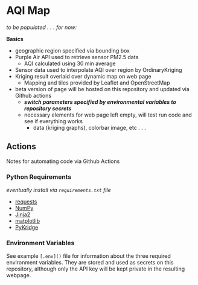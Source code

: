 # AQI Map

*to be populated . . . for now:*

**Basics**
 - geographic region specified via bounding box
 - Purple Air API used to retrieve sensor PM2.5 data
   - AQI calculated using 30 min average
 - Sensor data used to interpolate AQI over region by OrdinaryKriging
 - Kriging result overlaid over dynamic map on web page
   - Mapping and tiles provided by Leaflet and OpenStreetMap
 - beta version of page will be hosted on this repository and updated via Github actions
   - ***switch parameters specified by environmental variables to repository secrets***
   - necessary elements for web page left empty, will test run code and see if everything works
     - data (kriging graphs), colorbar image, etc . . . 
	 
	 
	 
## Actions

Notes for automating code via Github Actions

### Python Requirements

*eventually install via `requirements.txt` file*
  - [requests](https://requests.readthedocs.io/en/latest/)
  - [NumPy](https://numpy.org/doc/stable/)
  - [Jinja2](https://jinja.palletsprojects.com/en/3.1.x/intro/)
  - [matplotlib](https://matplotlib.org/stable/)
  - [PyKridge](https://geostat-framework.readthedocs.io/projects/pykrige/en/stable/)
  
### Environment Variables

See example `[.env]()` file for information about the three required environment variables. 
They are stored and used as secrets on this repository, although only the API key will be kept private 
in the resulting webpage.